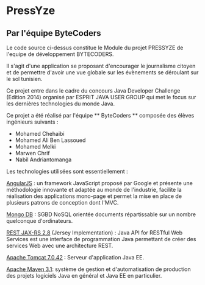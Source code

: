 PressYze
========

## Par l'équipe ByteCoders

Le code source ci-dessus constitue le Module du projet PRESSYZE de l'equipe de développement BYTECODERS.

Il s'agit d'une application se proposant d'encourager le journalisme citoyen et de permettre d'avoir une vue globale sur les évènements se déroulant sur le sol tunisien.

 Ce projet entre dans le cadre du concours Java Developer Challenge (Edition 2014)
 organisé par ESPRIT JAVA USER GROUP qui met le focus sur les dernières technologies du monde Java.

 Ce projet a été réalisé par l'équipe ** ByteCoders ** composée des élèves ingénieurs suivants :
 
 - Mohamed Chehaibi
 - Mohamed Ali Ben Lassoued
 - Mohamed Melki
 - Marwen Chrif
 - Nabil Andriantomanga
 
  Les technologies utilisées sont essentiellement :
 
  [AngularJS](https://angularjs.org/) : un framework JavaScript proposé par Google et présente une méthodologie innovante
  et adaptée au monde de l'industrie, facilite la réalisation des applications mono-page
  et permet la mise en place de plusieurs patrons de conception dont l'MVC.
 
 
  [Mongo DB](http://www.mongodb.org/) : SGBD NoSQL orientée documents répartissable sur un nombre quelconque d'ordinateurs.
 
  [REST JAX-RS 2.8](https://jersey.java.net/) (Jersey Implementation) : Java API for RESTful Web Services est une interface
  de programmation Java permettant de créer des services Web avec une architecture REST.
 
   [Apache Tomcat 7.0.42](http://tomcat.apache.org/) : Serveur d'application Java EE.
 
   [Apache Maven 3.1](http://maven.apache.org/): système de gestion et d'automatisation de production des projets logiciels
  Java en général et Java EE en particulier.
 
